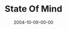 ---
layout: message
category: message
series: "United States Of Addiction"
title: "State Of Mind"
date: 2004-10-09-00-00
message_id: 150
---